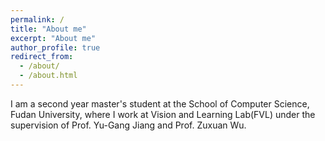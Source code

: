```yaml
---
permalink: /
title: "About me"
excerpt: "About me"
author_profile: true
redirect_from: 
  - /about/
  - /about.html
---
```


I am a second year master's student  at the School of Computer Science, Fudan University, where I work at Vision and Learning Lab(FVL) under the supervision of Prof. Yu-Gang Jiang and Prof. Zuxuan Wu.
